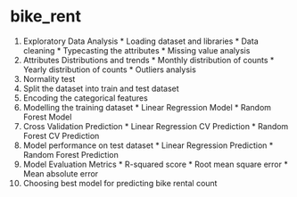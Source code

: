 # bike_rent
1. Exploratory Data Analysis
           * Loading dataset and libraries
           * Data cleaning
           * Typecasting the attributes
           * Missing value analysis
2. Attributes Distributions and trends
           * Monthly distribution of counts
           * Yearly distribution of counts
           * Outliers analysis
3. Normality test
4. Split the dataset into train and test dataset
5. Encoding the categorical features
6. Modelling the training dataset
         * Linear Regression Model
         * Random Forest Model
7. Cross Validation Prediction
           * Linear Regression CV Prediction
           * Random Forest CV Prediction
8.  Model performance on test dataset
           * Linear Regression Prediction
           * Random Forest Prediction
9. Model Evaluation Metrics
           * R-squared score
           * Root mean square error
           * Mean absolute error
10. Choosing best model for predicting bike rental count


          




    
